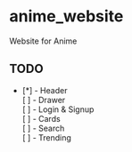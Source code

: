 # anime_website
Website for Anime

## TODO

- [*] - Header\
[ ] - Drawer\
[ ] - Login & Signup\
[ ] - Cards\
[ ] - Search\
[ ] - Trending
